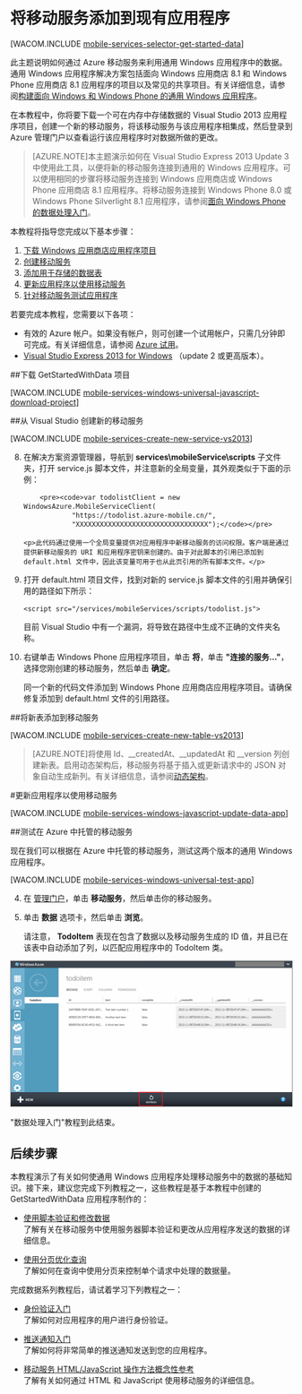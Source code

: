 <properties urlDisplayName="Get Started with Data" pageTitle="数据处理入门 (Windows Store JavaScript) |移动开发人员中心" metaKeywords="" description="了解如何通过移动服务来利用 Windows Store JavaScript 应用程序中的数据。" metaCanonical="https://www.windowsazure.cn/zh-cn/documentation/articles/mobile-services-windows-store-dotnet-get-started-data/" services="mobile-services" documentationCenter="Mobile" title="Get started with data in Mobile Services" authors="glenga" solutions="" manager="dwrede" editor="" />

<tags 
wacn.date="04/11/2015"
ms.service="mobile-services" ms.workload="mobile" ms.tgt_pltfrm="mobile-windows-store" ms.devlang="javascript" ms.topic="article" ms.date="09/26/2014" ms.author="glenga" />


# 将移动服务添加到现有应用程序
[WACOM.INCLUDE [mobile-services-selector-get-started-data](../includes/mobile-services-selector-get-started-data.md)]

此主题说明如何通过 Azure 移动服务来利用通用 Windows 应用程序中的数据。通用 Windows 应用程序解决方案包括面向 Windows 应用商店 8.1 和 Windows Phone 应用商店 8.1 应用程序的项目以及常见的共享项目。有关详细信息，请参阅[构建面向 Windows 和 Windows Phone 的通用 Windows 应用程序](https://msdn.microsoft.com/zh-CN/library/windows/apps/xaml/dn609832.aspx)。

在本教程中，你将要下载一个可在内存中存储数据的 Visual Studio 2013 应用程序项目，创建一个新的移动服务，将该移动服务与该应用程序相集成，然后登录到 Azure 管理门户以查看运行该应用程序时对数据所做的更改。

>[AZURE.NOTE]本主题演示如何在 Visual Studio Express 2013 Update 3 中使用此工具，以便将新的移动服务连接到通用的 Windows 应用程序。可以使用相同的步骤将移动服务连接到 Windows 应用商店或 Windows Phone 应用商店 8.1 应用程序。将移动服务连接到 Windows Phone 8.0 或 Windows Phone Silverlight 8.1 应用程序，请参阅[面向 Windows Phone 的数据处理入门](/zh-cn/documentation/articles/mobile-services-dotnet-backend-windows-phone-get-started-data)。

本教程将指导您完成以下基本步骤：

1. [下载 Windows 应用商店应用程序项目][获取 Windows 应用商店应用程序] 
2. [创建移动服务]
3. [添加用于存储的数据表]
4. [更新应用程序以使用移动服务]
5. [针对移动服务测试应用程序]

若要完成本教程，您需要以下各项：

* 有效的 Azure 帐户。如果没有帐户，则可创建一个试用帐户，只需几分钟即可完成。有关详细信息，请参阅 [Azure 试用](/pricing/1rmb-trial/)。
* <a href="https://go.microsoft.com/fwLink/p/?LinkID=257546" target="_blank">Visual Studio Express 2013 for Windows</a> （update 2 或更高版本）。 

##<a name="download-app"></a>下载 GetStartedWithData 项目

[WACOM.INCLUDE [mobile-services-windows-universal-javascript-download-project](../includes/mobile-services-windows-universal-dotnet-download-project.md)]

##<a name="create-service"></a>从 Visual Studio 创建新的移动服务

[WACOM.INCLUDE [mobile-services-create-new-service-vs2013](../includes/mobile-services-create-new-service-vs2013.md)]

<ol start="8">
<li><p>在解决方案资源管理器，导航到 <strong>services\mobileService\scripts</strong> 子文件夹，打开 service.js 脚本文件，并注意新的全局变量，其外观类似于下面的示例：</p> 

		<pre><code>var todolistClient = new WindowsAzure.MobileServiceClient(
                "https://todolist.azure-mobile.cn/",
		        "XXXXXXXXXXXXXXXXXXXXXXXXXXXXXXXXX");</code></pre>

	<p>此代码通过使用一个全局变量提供对应用程序中新移动服务的访问权限。客户端是通过提供新移动服务的 URI 和应用程序密钥来创建的。由于对此脚本的引用已添加到 default.html 文件中，因此该变量可用于也从此页引用的所有脚本文件。</p>
</li>
<li><p>打开 default.html 项目文件，找到对新的 service.js 脚本文件的引用并确保引用的路径如下所示：</p>
<pre><code>&lt;script src="/services/mobileServices/scripts/todolist.js"&gt;</script></code></pre>
<p>目前 Visual Studio 中有一个漏洞，将导致在路径中生成不正确的文件夹名称。</p></li>
<li><p>右键单击 Windows Phone 应用程序项目，单击 <strong>将</strong>，单击 <strong>"连接的服务..."</strong>，选择您刚创建的移动服务，然后单击 <strong>确定</strong>。 </p>
<p>同一个新的代码文件添加到 Windows Phone 应用商店应用程序项目。请确保修复添加到 default.html 文件的引用路径。</p></li>
</ol>

##<a name="add-table"></a>将新表添加到移动服务

[WACOM.INCLUDE [mobile-services-create-new-table-vs2013](../includes/mobile-services-create-new-table-vs2013.md)]

>[AZURE.NOTE]将使用 Id、__createdAt、__updatedAt 和 __version 列创建新表。启用动态架构后，移动服务将基于插入或更新请求中的 JSON 对象自动生成新列。有关详细信息，请参阅[动态架构](https://msdn.microsoft.com/zh-CN/library/windowsazure/jj193175.aspx)。

#<a name="update-app"></a>更新应用程序以使用移动服务

[WACOM.INCLUDE [mobile-services-windows-javascript-update-data-app](../includes/mobile-services-windows-javascript-update-data-app.md)]

##<a name="test-azure-hosted"></a>测试在 Azure 中托管的移动服务

现在我们可以根据在 Azure 中托管的移动服务，测试这两个版本的通用 Windows 应用程序。

[WACOM.INCLUDE [mobile-services-windows-universal-test-app](../includes/mobile-services-windows-universal-test-app.md)]

<ol start="4">
<li><p>在 <a href="https://manage.windowsazure.cn/" target="_blank">管理门户</a>，单击 <strong>移动服务</strong>，然后单击你的移动服务。<p></li>
<li><p>单击 <strong>数据</strong> 选项卡，然后单击 <strong>浏览</strong>。</p>
<p>请注意， <strong>TodoItem</strong> 表现在包含了数据以及移动服务生成的 ID 值，并且已在该表中自动添加了列，以匹配应用程序中的 TodoItem 类。</p></li>
</ol>

![](./media/mobile-services-javascript-backend-windows-universal-dotnet-get-started-data/mobile-todoitem-data-browse.png)
     	
"数据处理入门"教程到此结束。

## <a name="next-steps"> </a>后续步骤

本教程演示了有关如何使通用 Windows 应用程序处理移动服务中的数据的基础知识。接下来，建议您完成下列教程之一，这些教程是基于本教程中创建的 GetStartedWithData 应用程序制作的：

* [使用脚本验证和修改数据]
  <br/>了解有关在移动服务中使用服务器脚本验证和更改从应用程序发送的数据的详细信息。

* [使用分页优化查询]
  <br/>了解如何在查询中使用分页来控制单个请求中处理的数据量。

完成数据系列教程后，请试着学习下列教程之一：

* [身份验证入门]
  <br/>了解如何对应用程序的用户进行身份验证。

* [推送通知入门] 
  <br/>了解如何将非常简单的推送通知发送到您的应用程序。

* [移动服务 HTML/JavaScript 操作方法概念性参考]
  <br/>了解有关如何通过 HTML 和 JavaScript 使用移动服务的详细信息。

<!-- Anchors. -->

[获取 Windows 应用商店应用程序]: #download-app
[创建移动服务]: #create-service
[添加用于存储的数据表]: #add-table
[更新应用程序以使用移动服务]: #update-app
[针对移动服务测试应用程序]: #test-app
[后续步骤]:#next-steps

<!-- Images. -->
[0]: ./media/mobile-services-windows-store-javascript-get-started-data-vs2013/mobile-quickstart-startup.png

[9]: ./media/mobile-services-windows-store-javascript-get-started-data-vs2013/mobile-todoitem-data-browse.png
[10]: ./media/mobile-services-windows-store-javascript-get-started-data-vs2013/mobile-data-sample-download-js-vs12.png


<!-- URLs. -->
[使用脚本验证和修改数据]: /zh-cn/documentation/articles/mobile-services-windows-store-javascript-validate-modify-data-server-scripts/
[使用分页优化查询]: /zh-cn/documentation/articles/mobile-services-windows-store-javascript-add-paging-data/
[移动服务入门]: /zh-cn/documentation/articles/mobile-services-javascript-backend-windows-store-javascript-get-started/
[数据处理入门]: /zh-cn/documentation/articles/mobile-services-windows-store-javascript-get-started-data/
[身份验证入门]: /zh-cn/documentation/articles/mobile-services-windows-store-javascript-get-started-users/
[推送通知入门]: /zh-cn/documentation/articles/mobile-services-javascript-backend-windows-store-javascript-get-started-push/

[Azure 管理门户]: https://manage.windowsazure.cn/
[管理门户]: https://manage.windowsazure.cn/
[移动服务 SDK]: http://go.microsoft.com/fwlink/?LinkId=257545
[开发人员代码示例网站]:  http://go.microsoft.com/fwlink/p/?LinkID=510826
[移动服务 HTML/JavaScript 操作方法概念性参考]: /zh-cn/documentation/articles/mobile-services-html-how-to-use-client-library/
